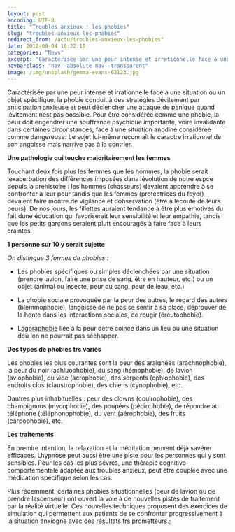 ```yaml
---
layout: post
encoding: UTF-8
title: "Troubles anxieux : les phobies"
slug: "troubles-anxieux-les-phobies"
redirect_from: /actu/troubles-anxieux-les-phobies"
date: 2012-09-04 16:22:10
categories: "News"
excerpt: "Caractérisée par une peur intense et irrationnelle face à une situation ou un objet spécifique, la phobie conduit à des stratégies dévitement par anticipation anxieuse et peut déclencher une attaque de panique quand lévitement nest pas possible."
navbarclass: "nav--absolute nav--transparent"
image: /img/unsplash/gemma-evans-62123.jpg
---
```

Caractérisée par une peur intense et irrationnelle face à une situation ou un objet spécifique, la phobie conduit à des stratégies dévitement par anticipation anxieuse et peut déclencher une attaque de panique quand lévitement nest pas possible.
Pour être considérée comme une phobie, la peur doit engendrer une souffrance psychique importante, voire invalidante dans certaines circonstances, face à une situation anodine considérée comme dangereuse. Le sujet lui-même reconnaît le caractre irrationnel de son angoisse mais narrive pas à la contrler.

**Une pathologie qui touche majoritairement les femmes**

Touchant deux fois plus les femmes que les hommes, la phobie serait lexacerbation des différences imposées dans lévolution de notre espce depuis la préhistoire : les hommes (chasseurs) devaient apprendre à se confronter à leur peur tandis que les femmes (protectrices du foyer) devaient faire montre de vigilance et dobservation (être à lécoute de leurs peurs). De nos jours, les fillettes auraient tendance à être plus émotives du fait dune éducation qui favoriserait leur sensibilité et leur empathie, tandis que les petits garçons seraient plutt encouragés à faire face à leurs craintes.

**1 personne sur 10 y serait sujette**

_On distingue 3 formes de phobies :_

- Les phobies spécifiques ou simples déclenchées par une situation (prendre lavion, faire une prise de sang, être en hauteur, etc.) ou un objet (animal ou insecte, peur du sang, peur de leau, etc.)

- La phobie sociale provoquée par la peur des autres, le regard des autres (blemmophobie), langoisse de ne pas se sentir à sa place, déprouver de la honte dans les interactions sociales, de rougir (éreutophobie).

- L[agoraphobie](http://psychologue.pro/actu/troubles-anxieux-agoraphobie-et-attaques-de-panique) liée à la peur dêtre coincé dans un lieu ou une situation doù lon ne pourrait pas séchapper.

**Des types de phobies trs variés**

Les phobies les plus courantes sont la peur des araignées (arachnophobie), la peur du noir (<span class="st">achluophobie)</span>, du sang (hémophobie), <span style="mso-spacerun:yes"> </span>de lavion (aviophobie), du vide (acrophobie), des serpents (ophiophobie), des endroits clos (claustrophobie), des chiens (cynophobie), etc.

Dautres plus inhabituelles : peur des clowns (coulrophobie), des champignons (mycophobie), des poupées (pédiophobie), de répondre au téléphone (téléphonophobie), du vent (aérophobie), des fruits (carpophobie), etc.

**Les traitements**

En premire intention, la relaxation et la méditation peuvent déjà savérer efficaces. Lhypnose peut aussi être une piste pour les personnes qui y sont sensibles. Pour les cas les plus sévres, une thérapie cognitivo-comportementale adaptée aux troubles anxieux, peut être couplée avec une médication spécifique selon les cas.

Plus récemment, certaines phobies situationnelles (peur de lavion ou de prendre lascenseur) ont ouvert la voie à de nouvelles pistes de traitement par la réalité virtuelle. Ces nouvelles techniques proposent des exercices de simulation qui permettent aux patients de se confronter progressivement à la situation anxiogne avec des résultats trs prometteurs.;